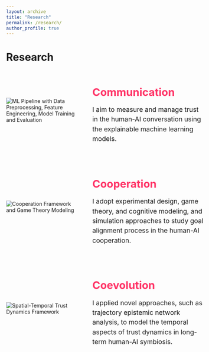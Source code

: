 ```yaml
---
layout: archive
title: "Research"
permalink: /research/
author_profile: true
---
```

<style>
.research-container {
  margin-bottom: 4rem;
}
.research-row {
  display: flex;
  align-items: center;
  margin-bottom: 2rem;
}
.research-image {
  flex: 0 0 40%;
  padding-right: 2rem;
}
.research-image img {
  max-width: 100%;
  height: auto;
}
.research-content {
  flex: 0 0 60%;
}
.research-title {
  color: #ff3366;
  font-size: 1.8rem;
  margin-bottom: 1rem;
}
.research-description {
  font-size: 1.1rem;
  line-height: 1.5;
}
@media (max-width: 768px) {
  .research-row {
    flex-direction: column;
  }
  .research-image {
    flex: 0 0 100%;
    padding-right: 0;
    margin-bottom: 1.5rem;
  }
  .research-content {
    flex: 0 0 100%;
  }
}
</style>

# Research

<div class="research-container">
  <div class="research-row">
    <div class="research-image">
      <img src="/images/ml_pipeline.png" alt="ML Pipeline with Data Preprocessing, Feature Engineering, Model Training and Evaluation">
    </div>
    <div class="research-content">
      <h2 class="research-title">Communication</h2>
      <p class="research-description">
        I aim to measure and manage trust in the human-AI conversation using the explainable machine learning models.
      </p>
    </div>
  </div>

  <div class="research-row">
    <div class="research-image">
      <img src="/images/cooperation_framework.png" alt="Cooperation Framework and Game Theory Modeling">
    </div>
    <div class="research-content">
      <h2 class="research-title">Cooperation</h2>
      <p class="research-description">
        I adopt experimental design, game theory, and cognitive modeling, and simulation approaches to study goal alignment process in the human-AI cooperation.
      </p>
    </div>
  </div>

  <div class="research-row">
    <div class="research-image">
      <img src="/images/trust_dynamics.png" alt="Spatial-Temporal Trust Dynamics Framework">
    </div>
    <div class="research-content">
      <h2 class="research-title">Coevolution</h2>
      <p class="research-description">
        I applied novel approaches, such as trajectory epistemic network analysis, to model the temporal aspects of trust dynamics in long-term human-AI symbiosis.
      </p>
    </div>
  </div>
</div>

